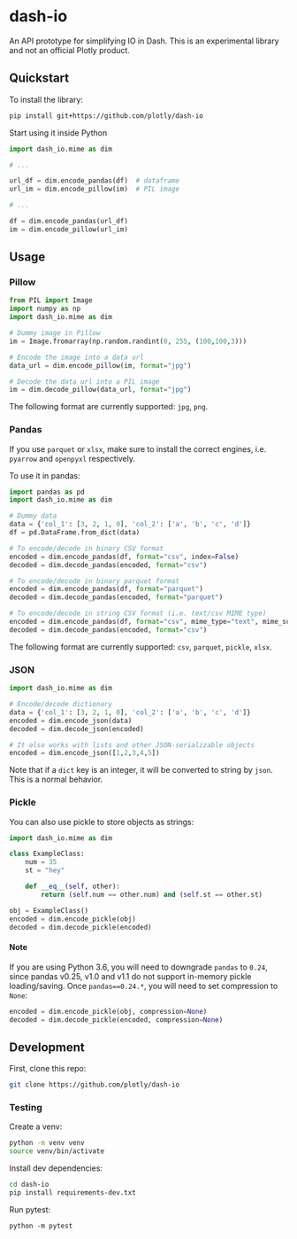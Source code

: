 # dash-io

An API prototype for simplifying IO in Dash. This is an experimental library and not an official Plotly product.

## Quickstart

To install the library:
```bash
pip install git+https://github.com/plotly/dash-io
```

Start using it inside Python
```python
import dash_io.mime as dim

# ...

url_df = dim.encode_pandas(df)  # dataframe
url_im = dim.encode_pillow(im)  # PIL image

# ...

df = dim.encode_pandas(url_df)
im = dim.encode_pillow(url_im)
```

## Usage

### Pillow

```python
from PIL import Image
import numpy as np
import dash_io.mime as dim

# Dummy image in Pillow
im = Image.fromarray(np.random.randint(0, 255, (100,100,3)))

# Encode the image into a data url
data_url = dim.encode_pillow(im, format="jpg")

# Decode the data url into a PIL image
im = dim.decode_pillow(data_url, format="jpg")
```

The following format are currently supported: `jpg`, `png`.

### Pandas

If you use `parquet` or `xlsx`, make sure to install the correct engines, i.e. `pyarrow` and `openpyxl` respectively.

To use it in pandas:
```python
import pandas as pd
import dash_io.mime as dim

# Dummy data
data = {'col_1': [3, 2, 1, 0], 'col_2': ['a', 'b', 'c', 'd']}
df = pd.DataFrame.from_dict(data)

# To encode/decode in binary CSV format
encoded = dim.encode_pandas(df, format="csv", index=False)
decoded = dim.decode_pandas(encoded, format="csv")

# To encode/decode in binary parquet format
encoded = dim.encode_pandas(df, format="parquet")
decoded = dim.decode_pandas(encoded, format="parquet")

# To encode/decode in string CSV format (i.e. text/csv MIME type)
encoded = dim.encode_pandas(df, format="csv", mime_type="text", mime_subtype="csv", index=False)
decoded = dim.decode_pandas(encoded, format="csv")
```

The following format are currently supported: `csv`, `parquet`, `pickle`, `xlsx`.


### JSON

```python
import dash_io.mime as dim

# Encode/decode dictionary
data = {'col_1': [3, 2, 1, 0], 'col_2': ['a', 'b', 'c', 'd']}
encoded = dim.encode_json(data)
decoded = dim.decode_json(encoded)

# It also works with lists and other JSON-serializable objects
encoded = dim.encode_json([1,2,3,4,5])
```

Note that if a `dict` key is an integer, it will be converted to string by `json`. This is a normal behavior.

### Pickle

You can also use pickle to store objects as strings:
```python
import dash_io.mime as dim

class ExampleClass:
    num = 35
    st = "hey"

    def __eq__(self, other):
        return (self.num == other.num) and (self.st == other.st)

obj = ExampleClass()
encoded = dim.encode_pickle(obj)
decoded = dim.decode_pickle(encoded)
```

#### Note

If you are using Python 3.6, you will need to downgrade `pandas` to `0.24`, since pandas v0.25, v1.0 and v1.1 do not support in-memory pickle loading/saving. Once `pandas==0.24.*`, you will need to set compression to `None`:
```python
encoded = dim.encode_pickle(obj, compression=None)
decoded = dim.decode_pickle(encoded, compression=None)
```


## Development

First, clone this repo:
```bash
git clone https://github.com/plotly/dash-io
```

### Testing

Create a venv:
```bash
python -m venv venv
source venv/bin/activate
```

Install dev dependencies:
```bash
cd dash-io
pip install requirements-dev.txt
```

Run pytest:
```
python -m pytest
```